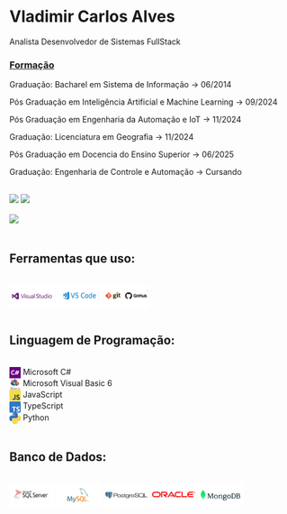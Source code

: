 # Vladimir Carlos Alves
<span>Analista Desenvolvedor de Sistemas FullStack<span>

<div>
    <h3 style="text-decoration: underline" >Formação</h3>
    <p> Graduação: Bacharel em Sistema de Informação -> 06/2014</p>
    <p> Pós Graduação em Inteligência Artificial e Machine Learning -> 09/2024</p>
    <p> Pós Graduação em Engenharia da Automação e IoT -> 11/2024</p>
    <p> Graduação: Licenciatura em Geografia -> 11/2024</p>
    <p> Pós Graduação em Docencia do Ensino Superior -> 06/2025</p>
    <p> Graduação: Engenharia de Controle e Automação -> Cursando</p>
</div>

<br/>
<div>
    <a href="https://www.linkedin.com/in/vladimirca2000" target="_blank"><img src="https://img.shields.io/badge/-linkedin-%230077B5?style=for-the-badge&logo=linkedin&logoColor=white" target="_blank"></a> 
    <a href = "mailto:vladimirca2000@gmail.com"><img src="https://img.shields.io/badge/-Gmail-%23333?style=for-the-badge&logo=gmail&logoColor=white" target="_blank"></a>
</div>
<br/>
<div>
    <img height="180em" src="https://github-readme-stats.vercel.app/api/top-langs/?username=vladimirca2000&layout=compact&langs_count=6&theme=tokyonight"/>
</div>
<br>
 <h2 style="display: inline_block">Ferramentas que uso:</h2> 
 <div style="display: inline_block"><br/> 
    <img align="center" alt="Visual_Studio" height="40" width="80" src="./imagem/visualStudio.jpg">
    <img align="center" alt="Visual_Studio_Code" height="40" width="80" src="./imagem/visualStudioCode.jpg">
    <img align="center" alt="Git-Github" height="40" width="80" src="./imagem/GitGitHub.jpg">
</div>
<br/>
 <h2 style="display: inline_block">Linguagem de Programação:</h2> 
 <div style="display: inline_block"><br/> 
    <div><img align="center" alt="C#" height="20" width="20" src="./imagem/cSharp.png"> Microsoft C#</div>
    <div><img align="center" alt="VB6" height="20" width="20" src="./imagem/VB6.jpg"> Microsoft Visual Basic 6</div>
    <div><img align="center" alt="JS" height="20" width="20" src="./imagem/JavaScript.png"> JavaScript</div>
    <div><img align="center" alt="TS" height="20" width="20" src="./imagem/Typescript.svg.png"> TypeScript</div>
    <div><img align="center" alt="Python" height="20" width="20" src="./imagem/python.jpg"> Python</div>
 </div>
 <br/>
<h2 style="display: inline_block">Banco de Dados:</h2> 
 <div style="display: inline_block"><br/> 
    <img align="center" alt="SqlServer" height="40" width="80" src="./imagem/SqlServer.jpg">
    <img align="center" alt="MySql" height="40" width="80" src="./imagem/MySql.jpg">
    <img align="center" alt="Postgresql" height="40" width="80" src="./imagem/Postgresql.jpg">
    <img align="center" alt="Oracle" height="40" width="80" src="./imagem/Oracle.jpg">
    <img align="center" alt="MongoDB" height="40" width="80" src="./imagem/MongoDB.jpg">
 </div>
 <br/>
